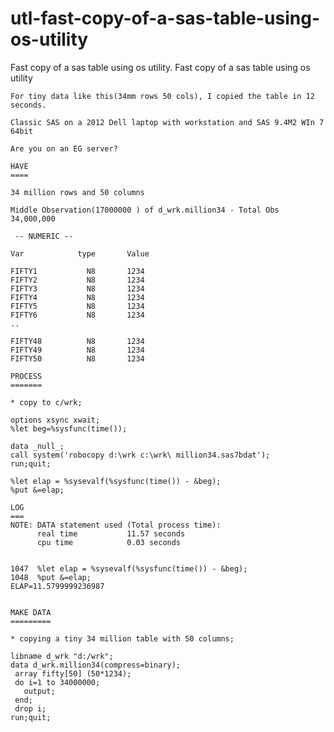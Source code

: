 # utl-fast-copy-of-a-sas-table-using-os-utility
Fast copy of a sas table using os utility.
    Fast copy of a sas table using os utility

    For tiny data like this(34mm rows 50 cols), I copied the table in 12 seconds.

    Classic SAS on a 2012 Dell laptop with workstation and SAS 9.4M2 WIn 7 64bit

    Are you on an EG server?

    HAVE
    ====

    34 million rows and 50 columns

    Middle Observation(17000000 ) of d_wrk.million34 - Total Obs 34,000,000

     -- NUMERIC --

    Var            type       Value

    FIFTY1           N8       1234
    FIFTY2           N8       1234
    FIFTY3           N8       1234
    FIFTY4           N8       1234
    FIFTY5           N8       1234
    FIFTY6           N8       1234
    ..

    FIFTY48          N8       1234
    FIFTY49          N8       1234
    FIFTY50          N8       1234

    PROCESS
    =======

    * copy to c/wrk;

    options xsync xwait;
    %let beg=%sysfunc(time());

    data _null_;
    call system('robocopy d:\wrk c:\wrk\ million34.sas7bdat');
    run;quit;

    %let elap = %sysevalf(%sysfunc(time()) - &beg);
    %put &=elap;

    LOG
    ===
    NOTE: DATA statement used (Total process time):
          real time           11.57 seconds
          cpu time            0.03 seconds


    1047  %let elap = %sysevalf(%sysfunc(time()) - &beg);
    1048  %put &=elap;
    ELAP=11.5799999236987


    MAKE DATA
    =========

    * copying a tiny 34 million table with 50 columns;

    libname d_wrk "d:/wrk";
    data d_wrk.million34(compress=binary);
     array fifty[50] (50*1234);
     do i=1 to 34000000;
       output;
     end;
     drop i;
    run;quit;



